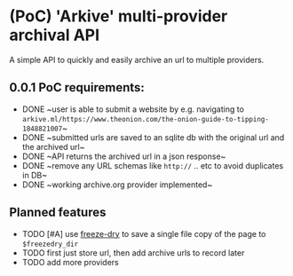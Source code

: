 # (PoC) 'Arkive' multi-provider archival API

A simple API to quickly and easily archive an url to multiple providers.

## 0.0.1 PoC requirements:
- DONE ~user is able to submit a website by e.g. navigating to `arkive.ml/https://www.theonion.com/the-onion-guide-to-tipping-1848821007`~
- DONE ~submitted urls are saved to an sqlite db with the original url and the archived url~
- DONE ~API returns the archived url in a json response~
- DONE ~remove any URL schemas like `http://` .. etc to avoid duplicates in DB~
- DONE ~working archive.org provider implemented~


## Planned features
- TODO [#A] use [freeze-dry](https://github.com/WebMemex/freeze-dry) to save a single file copy of the page to `$freezedry_dir`
- TODO first just store url, then add archive urls to record later
- TODO add more providers
